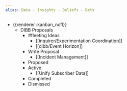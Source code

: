 ```yaml
---
alias: Data - Insights - Beliefs - Bets
---
```


- {{renderer :kanban_ncfl}}
	- DIBB Proposals
		- #fleeting Ideas
			- [[inquirer/Experimentation Coordination]]
			- [[dibb/Event Horizon]]
		- Write Proposal
			- [[Incident Management]]
		- Proposed
		- Active
			- [[Unify Subscriber Data]]
		- Completed
		- Dismissed